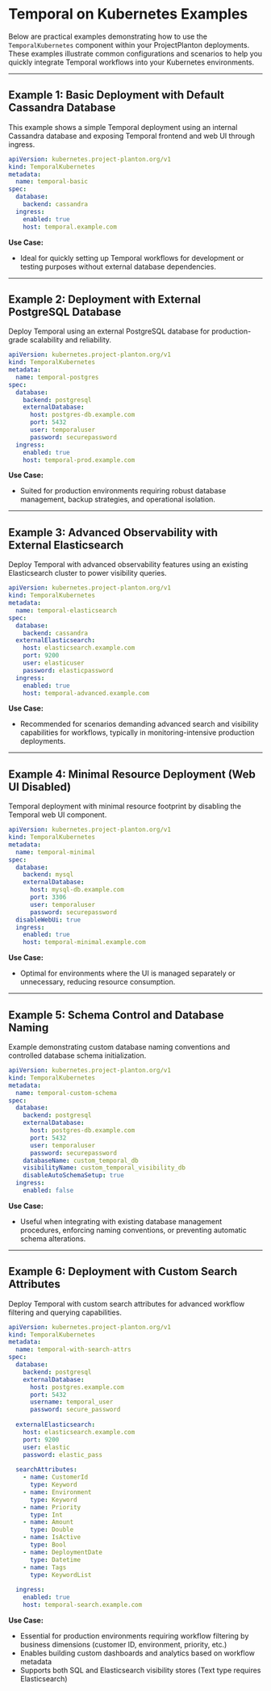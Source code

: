 # Temporal on Kubernetes Examples

Below are practical examples demonstrating how to use the `TemporalKubernetes` component within your ProjectPlanton
deployments. These examples illustrate common configurations and scenarios to help you quickly integrate Temporal
workflows into your Kubernetes environments.

---

## Example 1: Basic Deployment with Default Cassandra Database

This example shows a simple Temporal deployment using an internal Cassandra database and exposing Temporal frontend and
web UI through ingress.

```yaml
apiVersion: kubernetes.project-planton.org/v1
kind: TemporalKubernetes
metadata:
  name: temporal-basic
spec:
  database:
    backend: cassandra
  ingress:
    enabled: true
    host: temporal.example.com
```

**Use Case:**

- Ideal for quickly setting up Temporal workflows for development or testing purposes without external database
  dependencies.

---

## Example 2: Deployment with External PostgreSQL Database

Deploy Temporal using an external PostgreSQL database for production-grade scalability and reliability.

```yaml
apiVersion: kubernetes.project-planton.org/v1
kind: TemporalKubernetes
metadata:
  name: temporal-postgres
spec:
  database:
    backend: postgresql
    externalDatabase:
      host: postgres-db.example.com
      port: 5432
      user: temporaluser
      password: securepassword
  ingress:
    enabled: true
    host: temporal-prod.example.com
```

**Use Case:**

- Suited for production environments requiring robust database management, backup strategies, and operational isolation.

---

## Example 3: Advanced Observability with External Elasticsearch

Deploy Temporal with advanced observability features using an existing Elasticsearch cluster to power visibility
queries.

```yaml
apiVersion: kubernetes.project-planton.org/v1
kind: TemporalKubernetes
metadata:
  name: temporal-elasticsearch
spec:
  database:
    backend: cassandra
  externalElasticsearch:
    host: elasticsearch.example.com
    port: 9200
    user: elasticuser
    password: elasticpassword
  ingress:
    enabled: true
    host: temporal-advanced.example.com
```

**Use Case:**

- Recommended for scenarios demanding advanced search and visibility capabilities for workflows, typically in
  monitoring-intensive production deployments.

---

## Example 4: Minimal Resource Deployment (Web UI Disabled)

Temporal deployment with minimal resource footprint by disabling the Temporal web UI component.

```yaml
apiVersion: kubernetes.project-planton.org/v1
kind: TemporalKubernetes
metadata:
  name: temporal-minimal
spec:
  database:
    backend: mysql
    externalDatabase:
      host: mysql-db.example.com
      port: 3306
      user: temporaluser
      password: securepassword
  disableWebUi: true
  ingress:
    enabled: true
    host: temporal-minimal.example.com
```

**Use Case:**

- Optimal for environments where the UI is managed separately or unnecessary, reducing resource consumption.

---

## Example 5: Schema Control and Database Naming

Example demonstrating custom database naming conventions and controlled database schema initialization.

```yaml
apiVersion: kubernetes.project-planton.org/v1
kind: TemporalKubernetes
metadata:
  name: temporal-custom-schema
spec:
  database:
    backend: postgresql
    externalDatabase:
      host: postgres-db.example.com
      port: 5432
      user: temporaluser
      password: securepassword
    databaseName: custom_temporal_db
    visibilityName: custom_temporal_visibility_db
    disableAutoSchemaSetup: true
  ingress:
    enabled: false
```

**Use Case:**

- Useful when integrating with existing database management procedures, enforcing naming conventions, or preventing
  automatic schema alterations.

---

## Example 6: Deployment with Custom Search Attributes

Deploy Temporal with custom search attributes for advanced workflow filtering and querying capabilities.

```yaml
apiVersion: kubernetes.project-planton.org/v1
kind: TemporalKubernetes
metadata:
  name: temporal-with-search-attrs
spec:
  database:
    backend: postgresql
    externalDatabase:
      host: postgres.example.com
      port: 5432
      username: temporal_user
      password: secure_password
  
  externalElasticsearch:
    host: elasticsearch.example.com
    port: 9200
    user: elastic
    password: elastic_pass
  
  searchAttributes:
    - name: CustomerId
      type: Keyword
    - name: Environment
      type: Keyword
    - name: Priority
      type: Int
    - name: Amount
      type: Double
    - name: IsActive
      type: Bool
    - name: DeploymentDate
      type: Datetime
    - name: Tags
      type: KeywordList
  
  ingress:
    enabled: true
    host: temporal-search.example.com
```

**Use Case:**

- Essential for production environments requiring workflow filtering by business dimensions (customer ID, environment, priority, etc.)
- Enables building custom dashboards and analytics based on workflow metadata
- Supports both SQL and Elasticsearch visibility stores (Text type requires Elasticsearch)
